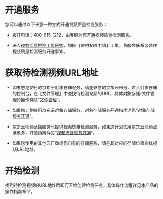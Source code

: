 # 开通服务

您可以通过以下任意一种方式开通视频质量检测服务：

-   拨打电话：400-615-1212，由客服为您开通视频质量检测服务。

-   进入[视频质量检测工单系统](https://ticket.jdcloud.com/applyorder/form?cateId=352&questionId=821)，填报【使用权限申请】工单，客服会联系您处理视频质量检测服务开通事宜。

# 获取待检测视频URL地址

-   如果您是使用的京东云对象存储服务，请登录您的京东云账号，进入对象存储的控制台，在【文件管理】中查找待检测视频的URL，具体对象存储-文件管理的操作详见“[文件管理](https://github.com/jdcloudcom/cn/blob/edit/documentation/Storage-and-CDN/Object-Storage-Service/Operation-Guide/Manage-Object/Create-Folder.md)”。

-   如果您计划使用京东云对象存储服务，对象存储服务开通指南详见“[对象存储服务开通](https://github.com/jdcloudcom/cn/blob/edit/documentation/Storage-and-CDN/Object-Storage-Service/Operation-Guide/Sign-Up-Service-2.md)”。

-   京东云视频点播服务也提供视频质量检测服务，如果您计划使用京东云视频点播服务，开通指南详见“[视频点播服务开通](https://github.com/jdcloudcom/cn/blob/edit/documentation/Video-Service/Video-on-Demand/Getting-Started/Service-Provisioning.md)”。

-   如果您使用的其他云厂商或您自有的存储服务，请在其对应的存储位置查找视频URL地址。

# 开始检测

找到待检测视频的URL地址后即可开始创建检测任务，具体操作流程详见本产品的操作指南章节。
